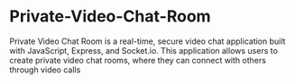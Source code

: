 # Private-Video-Chat-Room
Private Video Chat Room is a real-time, secure video chat application built with JavaScript, Express, and Socket.io. This application allows users to create private video chat rooms, where they can connect with others through video calls
